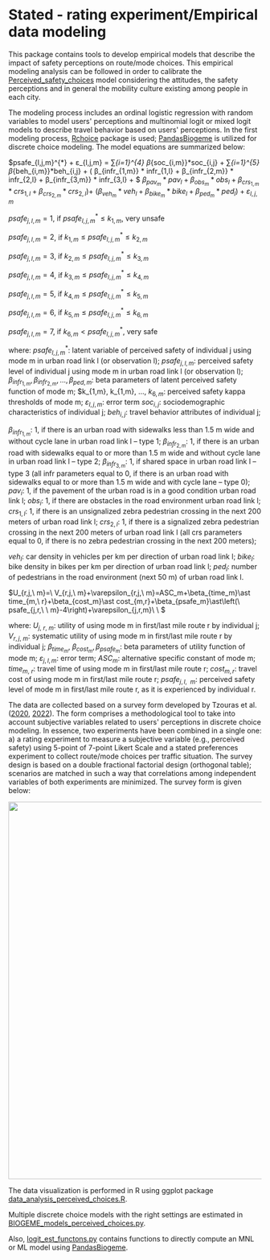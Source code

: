 # Stated - rating experiment/Empirical data modeling

This package contains tools to develop empirical models that describe the impact of safety perceptions on route/mode choices. 
This empirical modeling analysis can be followed in order to calibrate the [Perceived_safety_choices](https://github.com/lotentua/Perceived_safety_choices) model considering the attitudes, the safety perceptions and in general the mobility culture existing among people in each city. 

The modeling process includes an ordinal logistic regression with random variables to model users' perceptions and multinomial logit or mixed logit models to describe travel behavior based on users' perceptions. In the first modeling process, [Rchoice](https://github.com/cran/Rchoice) package is used; [PandasBiogeme](https://github.com/michelbierlaire/biogeme) is utilized for discrete choice modeling. The model equations are summarized below: 

$psafe_{l,j,m}^{*} + ε_{l,j,m} = ∑_{i=1}^{4} β_{soc_{i,m}}*soc_{i,j} + ∑_{i=1}^{5} β_{beh_{i,m}}*beh_{i,j} + ( β_{infr_{1,m}} * infr_{1,l} + β_{infr_{2,m}} * infr_{2,l} + β_{infr_{3,m}} * infr_{3,l} + $
$β_{pav_{m}}*pav_{l} + β_{obs_{m}} * obs_{l} + β_{crs_{1,m}} * crs_{1,l} + β_{crs_{2,m}} * crs_{2,l}) +$
$(β_{veh_{m}} * veh_{l} + β_{bike_{m}} * bike_{l} + β_{ped_{m}} *ped_{l})  + ε_{l,j,m}$

$psafe_{j,l,m} = 1$, if $psafe_{l,j,m}^{*} ≤ k_{1,m}$, very unsafe

$psafe_{j,l,m} = 2$, if $k_{1,m} ≤ psafe_{l,j,m}^{*} ≤ k_{2,m}$

$psafe_{j,l,m} = 3$, if $k_{2,m} ≤ psafe_{l,j,m}^{*} ≤ k_{3,m}$

$psafe_{j,l,m} = 4$, if $k_{3,m} ≤ psafe_{l,j,m}^{*} ≤ k_{4,m}$

$psafe_{j,l,m} = 5$, if $k_{4,m} ≤ psafe_{l,j,m}^{*} ≤ k_{5,m}$

$psafe_{j,l,m} = 6$, if $k_{5,m} ≤ psafe_{l,j,m}^{*} ≤ k_{6,m}$

$psafe_{j,l,m} = 7$, if $k_{6,m} < psafe_{l,j,m}^{*}$, very safe

where:
$psafe_{l,j,m}^{*}$: latent variable of perceived safety of individual j using mode m in urban road link l (or observation l);
$psafe_{j,l,m}$: perceived safety level of individual j using mode m in urban road link l (or observation l);
$β_{infr_{1,m}}, β_{infr_{2,m}}, ...,β_{ped,m}$: beta parameters of latent perceived safety function of mode m;
$k_{1,m}, k_{1,m}, ..., $k_{6,m}$: perceived safety kappa thresholds of mode m;
$ε_{l,j,m}$: error term
$soc_{i,j}$: sociodemographic characteristics of individual j;
$beh_{i,j}$: travel behavior attributes of individual j;

$β_{infr_{1,m}}$: 1, if there is an urban road with sidewalks less than 1.5 m wide and without cycle lane in urban road link l – type 1;
$β_{infr_{2,m}}$: 1, if there is an urban road with sidewalks equal to or more than 1.5 m wide and without cycle lane in urban road link l – type 2;
$β_{infr_{3,m}}$: 1, if shared space in urban road link l – type 3 (all infr parameters equal to 0, if there is an urban road with sidewalks equal to or more than 1.5 m wide and with cycle lane – type 0);
$pav_{i}$: 1, if the pavement of the urban road is in a good condition urban road link l;
$obs_{i}$: 1, if there are obstacles in the road environment urban road link l;
$crs_{1,l}$: 1, if there is an unsignalized zebra pedestrian crossing in the next 200 meters of urban road link l;
$crs_{2,l}$: 1, if there is a signalized zebra pedestrian crossing in the next 200 meters of urban road link l (all crs parameters equal to 0, if there is no zebra pedestrian crossing in the next 200 meters);

$veh_{l}$: car density in vehicles per km per direction of urban road link l;
$bike_{l}$: bike density in bikes per km per direction of urban road link l;
$ped_{l}$: number of pedestrians in the road environment (next 50 m) of urban road link l.

$U_{r,j,\ m}=\ V_{r,j,\ m}+\varepsilon_{r,j,\ m}=ASC_m+\beta_{time_m}\ast time_{m,\ r}+\beta_{cost_m}\ast cost_{m,r}+\beta_{psafe_m}\ast\left(\ psafe_{j,r,\ \ m}-4\right)+\varepsilon_{j,r,m}\ \ \$

where:
$U_{j,\ r,\ m}$: utility of using mode m in first/last mile route r by individual j;
$V_{r,j,\ m}$: systematic utility of using mode m in first/last mile route r by individual j;
$\beta_{time_m},\ \beta_{cost_m},\beta_{psafe_m}$: beta parameters of utility function of mode m;
$\varepsilon_{j,l,m}$: error term;
$ASC_m$: alternative specific constant of mode m; 
$time_{m,\ r}$: travel time of using mode m in first/last mile route r;
$cost_{m,r}$: travel cost of using mode m in first/last mile route r;
$psafe_{j,l,\ \ m}$: perceived safety level of mode m in first/last mile route r, as it is experienced by individual r.

The data are collected based on a survey form developed by Tzouras et al. ([2020](https://doi.org/10.1016/j.trip.2020.100205), [2022](https://doi.org/10.1080/15568318.2022.2037793)). The form comprises a methodological tool to take into account subjective variables related to users' perceptions in discrete choice modeling. In essence, two experiments have been combined in a single one: a) a rating experiment to measure a subjective variable (e.g., perceived safety) using 5-point of 7-point Likert Scale and a stated preferences experiment to collect route/mode choices per traffic situation. The survey design is based on a double fractional factorial design (orthogonal table); scenarios are matched in such a way that correlations among independent variables of both experiments are minimized. The survey form is given below:

<img src="https://user-images.githubusercontent.com/63541107/210239908-647afa5a-cbd2-4717-9e3f-d3696ae47619.png" height="750">

The data visualization is performed in R using ggplot package [data_analysis_perceived_choices.R](https://github.com/lotentua/Perceived_safety_choices/blob/main/empirical/data_analysis_perceived_choices.R).

Multiple discrete choice models with the right settings are estimated in [BIOGEME_models_perceived_choices.py](https://github.com/lotentua/Perceived_safety_choices/blob/main/empirical/BIOGEME_models_perceived_choices.py).

Also, [logit_est_functons.py](https://github.com/lotentua/Perceived_safety_choices/blob/main/empirical/logit_est_functons.py) contains functions to directly compute an MNL or ML model using [PandasBiogeme](https://github.com/michelbierlaire/biogeme).
